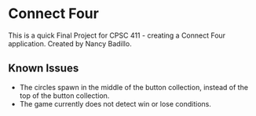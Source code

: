 # Connect Four
 
This is a quick Final Project for CPSC 411 - creating a Connect Four application.  Created by Nancy Badillo.


## Known Issues
* The circles spawn in the middle of the button collection, instead of the top of the button collection.
* The game currently does not detect win or lose conditions.
